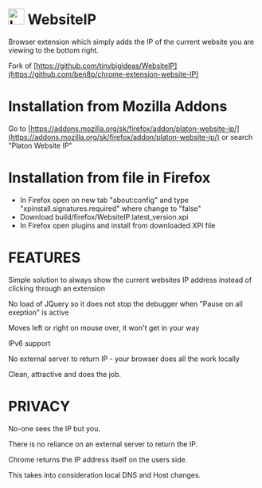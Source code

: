 <img src="images/icon48.png" alt="Logo" width="32" height="32"> WebsiteIP
=========
Browser extension which simply adds the IP of the current website you are viewing to the bottom right.

Fork of [https://github.com/tinybigideas/WebsiteIP](https://github.com/ben8p/chrome-extension-website-IP)

Installation from Mozilla Addons
================================
Go to [https://addons.mozilla.org/sk/firefox/addon/platon-website-ip/](https://addons.mozilla.org/sk/firefox/addon/platon-website-ip/) or search "Platon Website IP"

Installation from file in Firefox
=================================
* In Firefox open on new tab "about:config" and type "xpinstall.signatures.required" where change to "false"
* Download build/firefox/WebsiteIP.latest_version.xpi
* In Firefox open plugins and install from downloaded XPI file

FEATURES
========

Simple solution to always show the current websites IP address instead of clicking through an extension

No load of JQuery so it does not stop the debugger when "Pause on all exeption" is active

Moves left or right on mouse over, it won't get in your way

IPv6 support

No external server to return IP - your browser does all the work locally

Clean, attractive and does the job.

PRIVACY
=======

No-one sees the IP but you.

There is no reliance on an external server to return the IP.

Chrome returns the IP address itself on the users side.

This takes into consideration local DNS and Host changes.
